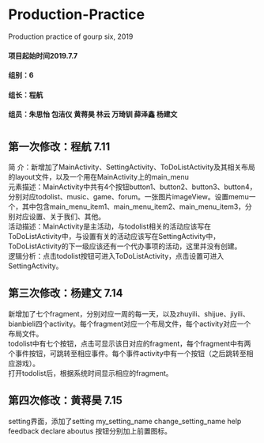 # Production-Practice
Production practice of gourp six, 2019

#### 项目起始时间2019.7.7 <br>
#### 组别：6 <br>
#### 组长：程航 <br>
#### 组员：朱思怡 包洁仪 黄蒋昊 林云 万琦钏 薛泽鑫 杨建文 <br>

#

## 第一次修改：程航 7.11 <br>
简    介：新增加了MainActivity、SettingActivity、ToDoListActivity及其相关布局的layout文件，以及一个用在MainActivity上的main_menu <br>
元素描述：MainActivity中共有4个按钮button1、button2、button3、button4，分别对应todolist、music、game、forum。一张图片imageView。设置memu一个，其中包含main_menu_item1、main_menu_item2、main_menu_item3，分别对应设置、关于我们、其他。 <br>
活动描述：MainActivity是主活动，与todolist相关的活动应该写在ToDoListActivity中，与设置有关的活动应该写在SettingActivity中，ToDoListActivity的下一级应该还有一个代办事项的活动，这里并没有创建。 <br>
逻辑分析：点击todolist按钮可进入ToDoListActivity，点击设置可进入SettingActivity。 <br>


## 第三次修改：杨建文 7.14<br>
新增加了七个fragment，分别对应一周的每一天，以及zhuyili、shijue、jiyili、bianbieli四个activity。每个fragment对应一个布局文件，每个activity对应一个布局文件。<br>
todolist中有七个按钮，点击可显示该日对应的fragment，每个fragment中有两个事件按钮，可跳转至相应事件。每个事件activity中有一个按钮（之后跳转至相应游戏）。<br>
打开todolist后，根据系统时间显示相应的fragment。<br>


## 第四次修改：黄蒋昊 7.15<br>
setting界面，添加了setting my_setting_name change_setting_name help feedback declare aboutus 按钮分别加上前置图标。<br>

